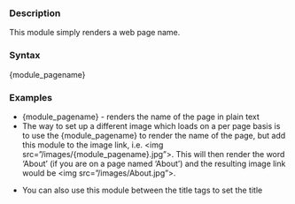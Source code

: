 <div class="description">
<h3 class="skiptoc">Description</h3>
<p>This module simply renders a web page name.</p>
</div>
<div id="syntax">
<h3>Syntax</h3>
<p>{<span>module_pagename</span>}</p>
</div>
<div id="Examples">
<h3>Examples</h3>
<ul>
    <li>{<span>module_pagename</span>} - renders the name of the page in plain text</li>
    <li>The way to set up a different image which loads on a per page basis is to use the {module_pagename} to render the name of the page, but add this module to the image link, i.e. &lt;img src=&rdquo;/images/{module_pagename}.jpg&rdquo;&gt;.  This will then render the word &lsquo;About&rsquo; (if you are on a page named &lsquo;About&rsquo;) and the resulting image link would be &lt;img src=&rdquo;/images/About.jpg&rdquo;&gt;.</li>
</ul>
<ul>
    <li>You can also use this module between the title tags to set the title</li>
</ul>
</div>
